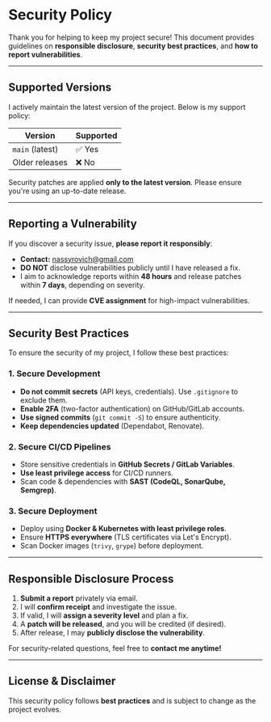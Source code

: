 # Security Policy

Thank you for helping to keep my project secure! This document provides guidelines on **responsible disclosure**, **security best practices**, and **how to report vulnerabilities**.

---

## **Supported Versions**
I actively maintain the latest version of the project. Below is my support policy:

| Version  | Supported |
|----------|-----------|
| `main` (latest) | ✅ Yes |
| Older releases | ❌ No |

Security patches are applied **only to the latest version**. Please ensure you're using an up-to-date release.

---

## **Reporting a Vulnerability**
If you discover a security issue, **please report it responsibly**:

- **Contact:** [nassyrovich@gmail.com](mailto:nassyrovich@gmail.com)  
- **DO NOT** disclose vulnerabilities publicly until I have released a fix.  
- I aim to acknowledge reports within **48 hours** and release patches within **7 days**, depending on severity.  

If needed, I can provide **CVE assignment** for high-impact vulnerabilities.

---

## **Security Best Practices**
To ensure the security of my project, I follow these best practices:

### **1. Secure Development**
- **Do not commit secrets** (API keys, credentials). Use `.gitignore` to exclude them.  
- **Enable 2FA** (two-factor authentication) on GitHub/GitLab accounts.  
- **Use signed commits** (`git commit -S`) to ensure authenticity.  
- **Keep dependencies updated** (Dependabot, Renovate).  

### **2. Secure CI/CD Pipelines**
- Store sensitive credentials in **GitHub Secrets / GitLab Variables**.  
- **Use least privilege access** for CI/CD runners.  
- Scan code & dependencies with **SAST (CodeQL, SonarQube, Semgrep)**.  

### **3. Secure Deployment**
- Deploy using **Docker & Kubernetes with least privilege roles**.  
- Ensure **HTTPS everywhere** (TLS certificates via Let's Encrypt).  
- Scan Docker images (`trivy`, `grype`) before deployment.  

---

## **Responsible Disclosure Process**
1. **Submit a report** privately via email.  
2. I will **confirm receipt** and investigate the issue.  
3. If valid, I will **assign a severity level** and plan a fix.  
4. A **patch will be released**, and you will be credited (if desired).  
5. After release, I may **publicly disclose the vulnerability**.  

For security-related questions, feel free to **contact me anytime!**

---

## **License & Disclaimer**
This security policy follows **best practices** and is subject to change as the project evolves.
